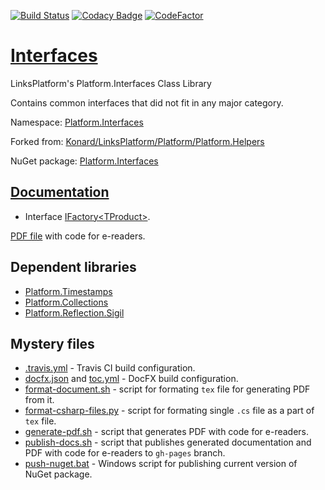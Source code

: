 [![Build Status](https://travis-ci.com/linksplatform/Interfaces.svg?branch=master)](https://travis-ci.com/linksplatform/Interfaces)
[![Codacy Badge](https://api.codacy.com/project/badge/Grade/561cf283804d4624b03a731acbdbe532)](https://app.codacy.com/app/drakonard/Interfaces?utm_source=github.com&utm_medium=referral&utm_content=linksplatform/Interfaces&utm_campaign=Badge_Grade_Dashboard)
[![CodeFactor](https://www.codefactor.io/repository/github/linksplatform/interfaces/badge)](https://www.codefactor.io/repository/github/linksplatform/interfaces)

# [Interfaces](https://github.com/linksplatform/Interfaces)

LinksPlatform's Platform.Interfaces Class Library

Contains common interfaces that did not fit in any major category.

Namespace: [Platform.Interfaces](https://linksplatform.github.io/Interfaces/api/Platform.Interfaces.html)

Forked from: [Konard/LinksPlatform/Platform/Platform.Helpers](https://github.com/Konard/LinksPlatform/tree/657ea248b32dc31d0793ae9a9e4989ec6ee61d5e/Platform/Platform.Helpers)

NuGet package: [Platform.Interfaces](https://www.nuget.org/packages/Platform.Interfaces)

## [Documentation](https://linksplatform.github.io/Interfaces/)
* Interface [IFactory\<TProduct\>](https://linksplatform.github.io/Interfaces/api/Platform.Interfaces.IFactory-1.html).

[PDF file](https://linksplatform.github.io/Interfaces/Platform.Interfaces.pdf) with code for e-readers.

## Dependent libraries
* [Platform.Timestamps](https://github.com/linksplatform/Timestamps)
* [Platform.Collections](https://github.com/linksplatform/Collections)
* [Platform.Reflection.Sigil](https://github.com/linksplatform/Reflection.Sigil)

## Mystery files
* [.travis.yml](https://github.com/linksplatform/Interfaces/blob/master/.travis.yml) - Travis CI build configuration.
* [docfx.json](https://github.com/linksplatform/Interfaces/blob/master/docfx.json) and [toc.yml](https://github.com/linksplatform/Interfaces/blob/master/toc.yml) - DocFX build configuration.
* [format-document.sh](https://github.com/linksplatform/Interfaces/blob/master/format-document.sh) - script for formating `tex` file for generating PDF from it.
* [format-csharp-files.py](https://github.com/linksplatform/Interfaces/blob/master/format-csharp-files.py) - script for formating single `.cs` file as a part of `tex` file.
* [generate-pdf.sh](https://github.com/linksplatform/Interfaces/blob/master/generate-pdf.sh) - script that generates PDF with code for e-readers.
* [publish-docs.sh](https://github.com/linksplatform/Interfaces/blob/master/publish-docs.sh) - script that publishes generated documentation and PDF with code for e-readers to `gh-pages` branch.
* [push-nuget.bat](https://github.com/linksplatform/Interfaces/blob/master/push-nuget.bat) - Windows script for publishing current version of NuGet package.
